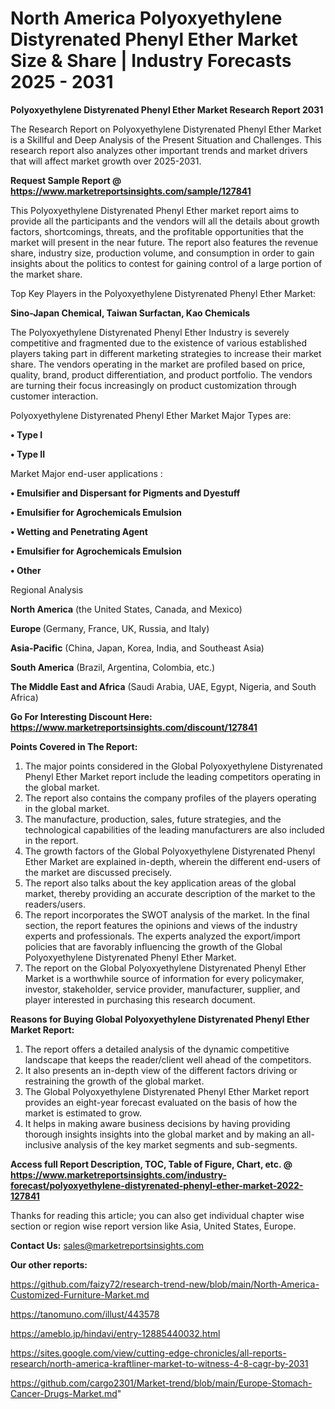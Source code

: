 # North America Polyoxyethylene Distyrenated Phenyl Ether Market Size & Share | Industry Forecasts 2025 - 2031

<strong>Polyoxyethylene Distyrenated Phenyl Ether Market Research Report 2031</strong>

The Research Report on Polyoxyethylene Distyrenated Phenyl Ether Market is a Skillful and Deep Analysis of the Present Situation and Challenges. This research report also analyzes other important trends and market drivers that will affect market growth over 2025-2031.

<strong>Request Sample Report @ <a href=https://www.marketreportsinsights.com/sample/127841>https://www.marketreportsinsights.com/sample/127841</a></strong>

This Polyoxyethylene Distyrenated Phenyl Ether market report aims to provide all the participants and the vendors will all the details about growth factors, shortcomings, threats, and the profitable opportunities that the market will present in the near future. The report also features the revenue share, industry size, production volume, and consumption in order to gain insights about the politics to contest for gaining control of a large portion of the market share.

Top Key Players in the Polyoxyethylene Distyrenated Phenyl Ether Market:

<strong>Sino-Japan Chemical, Taiwan Surfactan, Kao Chemicals</strong>

The Polyoxyethylene Distyrenated Phenyl Ether Industry is severely competitive and fragmented due to the existence of various established players taking part in different marketing strategies to increase their market share. The vendors operating in the market are profiled based on price, quality, brand, product differentiation, and product portfolio. The vendors are turning their focus increasingly on product customization through customer interaction.

Polyoxyethylene Distyrenated Phenyl Ether Market Major Types are:

<strong>• Type I

• Type II</strong>

Market Major end-user applications :

<strong>• Emulsifier and Dispersant for Pigments and Dyestuff

• Emulsifier for Agrochemicals Emulsion

• Wetting and Penetrating Agent

• Emulsifier for Agrochemicals Emulsion

• Other</strong>

Regional Analysis

</u><strong><b>North America</b></strong> (the United States, Canada, and Mexico)

<strong><b>Europe </b></strong>(Germany, France, UK, Russia, and Italy)

<strong><b>Asia-Pacific</b></strong> (China, Japan, Korea, India, and Southeast Asia)

<strong><b>South America</b></strong> (Brazil, Argentina, Colombia, etc.)

<strong><b>The Middle East and Africa</b></strong> (Saudi Arabia, UAE, Egypt, Nigeria, and South Africa)

<strong>Go For Interesting Discount Here: <a href=https://www.marketreportsinsights.com/discount/127841>https://www.marketreportsinsights.com/discount/127841</a></strong>

<strong>Points Covered in The Report:</strong>
<ol>
  <li>The major points considered in the Global Polyoxyethylene Distyrenated Phenyl Ether Market report include the leading competitors operating in the global market.</li>
  <li>The report also contains the company profiles of the players operating in the global market.</li>
  <li>The manufacture, production, sales, future strategies, and the technological capabilities of the leading manufacturers are also included in the report.</li>
  <li>The growth factors of the Global Polyoxyethylene Distyrenated Phenyl Ether Market are explained in-depth, wherein the different end-users of the market are discussed precisely.</li>
  <li>The report also talks about the key application areas of the global market, thereby providing an accurate description of the market to the readers/users.</li>
  <li>The report incorporates the SWOT analysis of the market. In the final section, the report features the opinions and views of the industry experts and professionals. The experts analyzed the export/import policies that are favorably influencing the growth of the Global Polyoxyethylene Distyrenated Phenyl Ether Market.</li>
  <li>The report on the Global Polyoxyethylene Distyrenated Phenyl Ether Market is a worthwhile source of information for every policymaker, investor, stakeholder, service provider, manufacturer, supplier, and player interested in purchasing this research document.</li>
</ol>
<strong>Reasons for Buying Global Polyoxyethylene Distyrenated Phenyl Ether Market Report:</strong>

<ol>
  <li>The report offers a detailed analysis of the dynamic competitive landscape that keeps the reader/client well ahead of the competitors.</li>
  <li>It also presents an in-depth view of the different factors driving or restraining the growth of the global market.</li>
  <li>The Global Polyoxyethylene Distyrenated Phenyl Ether Market report provides an eight-year forecast evaluated on the basis of how the market is estimated to grow.</li>
  <li>It helps in making aware business decisions by having providing thorough insights insights into the global market and by making an all-inclusive analysis of the key market segments and sub-segments.</li>
</ol>
<strong>Access full Report Description, TOC, Table of Figure, Chart, etc. @ <a href=https://www.marketreportsinsights.com/industry-forecast/polyoxyethylene-distyrenated-phenyl-ether-market-2022-127841>https://www.marketreportsinsights.com/industry-forecast/polyoxyethylene-distyrenated-phenyl-ether-market-2022-127841</a></strong>


Thanks for reading this article; you can also get individual chapter wise section or region wise report version like Asia, United States, Europe.

<strong>Contact Us:</strong>
sales@marketreportsinsights.com

<strong>Our other reports:</strong>

<a href=https://github.com/faizy72/research-trend-new/blob/main/North-America-Customized-Furniture-Market.md>https://github.com/faizy72/research-trend-new/blob/main/North-America-Customized-Furniture-Market.md</a>

<a href=https://tanomuno.com/illust/443578>https://tanomuno.com/illust/443578</a>

<a href=https://ameblo.jp/hindavi/entry-12885440032.html>https://ameblo.jp/hindavi/entry-12885440032.html</a>

<a href=https://sites.google.com/view/cutting-edge-chronicles/all-reports-research/north-america-kraftliner-market-to-witness-4-8-cagr-by-2031>https://sites.google.com/view/cutting-edge-chronicles/all-reports-research/north-america-kraftliner-market-to-witness-4-8-cagr-by-2031</a>

<a href=https://github.com/cargo2301/Market-trend/blob/main/Europe-Stomach-Cancer-Drugs-Market.md>https://github.com/cargo2301/Market-trend/blob/main/Europe-Stomach-Cancer-Drugs-Market.md</a>"
